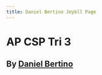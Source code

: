 ```yaml
---
title: Daniel Bertino Jeykll Page
--- 
```


# AP CSP Tri 3

## By [Daniel Bertino](https://github.com/Danny4w/csp-tri3/tree/gh-pages)

